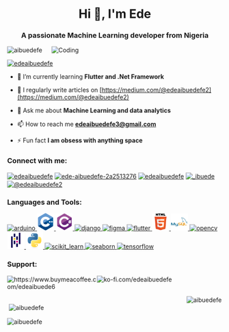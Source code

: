 <h1 align="center">Hi 👋, I'm Ede</h1>
<h3 align="center">A passionate Machine Learning developer from Nigeria</h3>
<img align="right" alt="Coding" width="400" src="https://encrypted-tbn0.gstatic.com/images?q=tbn:ANd9GcQY7Kk8igTKOh27P7tFPCPui6LqB6WmcrZLiA&usqp=CAU">
<p align="left"> <img src="https://komarev.com/ghpvc/?username=aibuedefe&label=Profile%20views&color=0e75b6&style=flat" alt="aibuedefe" /> </p>

<p align="left"> <a href="https://twitter.com/edeaibuedefe" target="blank"><img src="https://img.shields.io/twitter/follow/edeaibuedefe?logo=twitter&style=for-the-badge" alt="edeaibuedefe" /></a> </p>

- 🌱 I’m currently learning **Flutter and .Net Framework**

- 📝 I regularly write articles on [https://medium.com/@edeaibuedefe2](https://medium.com/@edeaibuedefe2)

- 💬 Ask me about **Machine Learning and data analytics**

- 📫 How to reach me **edeaibuedefe3@gmail.com**

- ⚡ Fun fact **I am obsess with anything space**

<h3 align="left">Connect with me:</h3>
<p align="left">
<a href="https://twitter.com/edeaibuedefe" target="blank"><img align="center" src="https://raw.githubusercontent.com/rahuldkjain/github-profile-readme-generator/master/src/images/icons/Social/twitter.svg" alt="edeaibuedefe" height="30" width="40" /></a>
<a href="https://linkedin.com/in/ede-aibuedefe-2a2513276" target="blank"><img align="center" src="https://raw.githubusercontent.com/rahuldkjain/github-profile-readme-generator/master/src/images/icons/Social/linked-in-alt.svg" alt="ede-aibuedefe-2a2513276" height="30" width="40" /></a>
<a href="https://kaggle.com/edeaibuedefe" target="blank"><img align="center" src="https://raw.githubusercontent.com/rahuldkjain/github-profile-readme-generator/master/src/images/icons/Social/kaggle.svg" alt="edeaibuedefe" height="30" width="40" /></a>
<a href="https://instagram.com/_ibuede" target="blank"><img align="center" src="https://raw.githubusercontent.com/rahuldkjain/github-profile-readme-generator/master/src/images/icons/Social/instagram.svg" alt="_ibuede" height="30" width="40" /></a>
<a href="https://medium.com/@edeaibuedefe2" target="blank"><img align="center" src="https://raw.githubusercontent.com/rahuldkjain/github-profile-readme-generator/master/src/images/icons/Social/medium.svg" alt="@edeaibuedefe2" height="30" width="40" /></a>
</p>

<h3 align="left">Languages and Tools:</h3>
<p align="left"> <a href="https://www.arduino.cc/" target="_blank" rel="noreferrer"> <img src="https://cdn.worldvectorlogo.com/logos/arduino-1.svg" alt="arduino" width="40" height="40"/> </a> <a href="https://www.w3schools.com/cpp/" target="_blank" rel="noreferrer"> <img src="https://raw.githubusercontent.com/devicons/devicon/master/icons/cplusplus/cplusplus-original.svg" alt="cplusplus" width="40" height="40"/> </a> <a href="https://www.w3schools.com/cs/" target="_blank" rel="noreferrer"> <img src="https://raw.githubusercontent.com/devicons/devicon/master/icons/csharp/csharp-original.svg" alt="csharp" width="40" height="40"/> </a> <a href="https://www.djangoproject.com/" target="_blank" rel="noreferrer"> <img src="https://cdn.worldvectorlogo.com/logos/django.svg" alt="django" width="40" height="40"/> </a> <a href="https://www.figma.com/" target="_blank" rel="noreferrer"> <img src="https://www.vectorlogo.zone/logos/figma/figma-icon.svg" alt="figma" width="40" height="40"/> </a> <a href="https://flutter.dev" target="_blank" rel="noreferrer"> <img src="https://www.vectorlogo.zone/logos/flutterio/flutterio-icon.svg" alt="flutter" width="40" height="40"/> </a> <a href="https://www.w3.org/html/" target="_blank" rel="noreferrer"> <img src="https://raw.githubusercontent.com/devicons/devicon/master/icons/html5/html5-original-wordmark.svg" alt="html5" width="40" height="40"/> </a> <a href="https://www.mysql.com/" target="_blank" rel="noreferrer"> <img src="https://raw.githubusercontent.com/devicons/devicon/master/icons/mysql/mysql-original-wordmark.svg" alt="mysql" width="40" height="40"/> </a> <a href="https://opencv.org/" target="_blank" rel="noreferrer"> <img src="https://www.vectorlogo.zone/logos/opencv/opencv-icon.svg" alt="opencv" width="40" height="40"/> </a> <a href="https://pandas.pydata.org/" target="_blank" rel="noreferrer"> <img src="https://raw.githubusercontent.com/devicons/devicon/2ae2a900d2f041da66e950e4d48052658d850630/icons/pandas/pandas-original.svg" alt="pandas" width="40" height="40"/> </a> <a href="https://www.python.org" target="_blank" rel="noreferrer"> <img src="https://raw.githubusercontent.com/devicons/devicon/master/icons/python/python-original.svg" alt="python" width="40" height="40"/> </a> <a href="https://scikit-learn.org/" target="_blank" rel="noreferrer"> <img src="https://upload.wikimedia.org/wikipedia/commons/0/05/Scikit_learn_logo_small.svg" alt="scikit_learn" width="40" height="40"/> </a> <a href="https://seaborn.pydata.org/" target="_blank" rel="noreferrer"> <img src="https://seaborn.pydata.org/_images/logo-mark-lightbg.svg" alt="seaborn" width="40" height="40"/> </a> <a href="https://www.tensorflow.org" target="_blank" rel="noreferrer"> <img src="https://www.vectorlogo.zone/logos/tensorflow/tensorflow-icon.svg" alt="tensorflow" width="40" height="40"/> </a> </p>

<h3 align="left">Support:</h3>
<p><a href="https://www.buymeacoffee.com/https://www.buymeacoffee.com/edeaibuede6"> <img align="left" src="https://cdn.buymeacoffee.com/buttons/v2/default-yellow.png" height="50" width="210" alt="https://www.buymeacoffee.com/edeaibuede6" /></a><a href="https://ko-fi.com/ko-fi.com/edeaibuedefe"> <img align="left" src="https://cdn.ko-fi.com/cdn/kofi3.png?v=3" height="50" width="210" alt="ko-fi.com/edeaibuedefe" /></a></p><br><br>

<p><img align="left" src="https://github-readme-stats.vercel.app/api/top-langs?username=aibuedefe&show_icons=true&locale=en&layout=compact" alt="aibuedefe" /></p>

<p>&nbsp;<img align="center" src="https://github-readme-stats.vercel.app/api?username=aibuedefe&show_icons=true&locale=en" alt="aibuedefe" /></p>

<p><img align="center" src="https://github-readme-streak-stats.herokuapp.com/?user=aibuedefe&" alt="aibuedefe" /></p>

